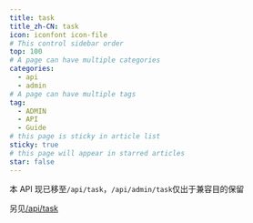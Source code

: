 ```yaml
---
title: task
title_zh-CN: task
icon: iconfont icon-file
# This control sidebar order
top: 100
# A page can have multiple categories
categories:
  - api
  - admin
# A page can have multiple tags
tag:
  - ADMIN
  - API
  - Guide
# this page is sticky in article list
sticky: true
# this page will appear in starred articles
star: false
---
```


本 API 现已移至`/api/task`，`/api/admin/task`仅出于兼容目的保留

另见[/api/task](/zh/guide/api/task.html)
